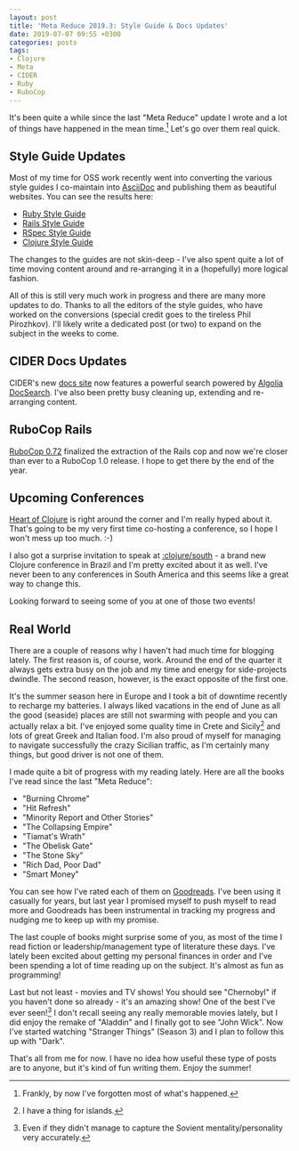 ```yaml
---
layout: post
title: 'Meta Reduce 2019.3: Style Guide & Docs Updates'
date: 2019-07-07 09:55 +0300
categories: posts
tags:
- Clojure
- Meta
- CIDER
- Ruby
- RuboCop
---
```


It's been quite a while since the last "Meta Reduce" update I wrote and a lot of things have happened in the mean time.[^1]
Let's go over them real quick.

<!--more-->

## Style Guide Updates

Most of my time for OSS work recently went into converting the various style guides I co-maintain into [AsciiDoc](https://asciidoctor.org/docs/what-is-asciidoc/) and publishing them as beautiful websites. You can see the results here:

* [Ruby Style Guide](https://rubystyle.guide)
* [Rails Style Guide](https://rails.rubystyle.guide)
* [RSpec Style Guide](https://rspec.rubystyle.guide)
* [Clojure Style Guide](https://guide.clojure.style)

The changes to the guides are not skin-deep - I've also spent quite a lot of time moving content around and re-arranging it in a (hopefully) more logical fashion.

All of this is still very much work in progress and there are many more updates to do.
Thanks to all the editors of the style guides, who have worked on the conversions (special credit goes to the tireless Phil Pirozhkov).
I'll likely write a dedicated post (or two) to expand on the subject in the weeks to come.

## CIDER Docs Updates

CIDER's new [docs site](https://docs.cider.mx) now features a powerful search powered by [Algolia DocSearch](https://community.algolia.com/docsearch/). I've also been pretty busy cleaning up, extending and re-arranging content.

## RuboCop Rails

[RuboCop 0.72](https://github.com/rubocop-hq/rubocop/releases/tag/v0.72.0) finalized the extraction of the Rails cop and now we're closer than ever to a RuboCop 1.0 release. I hope to get there by the end of the year.

## Upcoming Conferences

[Heart of Clojure](https://heartofclojure.eu/) is right around the corner and I'm really hyped about it. That's going to be my very first time co-hosting a conference, so I hope I won't mess up too much. :-)

I also got a surprise invitation to speak at [:clojure/south](https://clojure-south.com/) - a brand new Clojure conference in Brazil and I'm pretty excited about it as well. I've never been to any conferences in South America and this seems like a
great way to change this.

Looking forward to seeing some of you at one of those two events!

## Real World

There are a couple of reasons why I haven't had much time for blogging lately. The first reason is, of course, work.
Around the end of the quarter it always gets extra busy on the job and my time and energy for side-projects dwindle. The second
reason, however, is the exact opposite of the first one.

It's the summer season here in Europe and I took a bit of downtime recently to recharge my batteries.
I always liked vacations in the end of June as all the good (seaside) places are still not swarming with people and you can
actually relax a bit.
I've enjoyed some quality time in Crete and Sicily[^2] and lots of great Greek and Italian food.
I'm also proud of myself for managing to navigate successfully the crazy Sicilian traffic, as I'm certainly many things, but good driver is not one of them.

I made quite a bit of progress with my reading lately. Here are all the books I've read since the last "Meta Reduce":

* "Burning Chrome"
* "Hit Refresh"
* "Minority Report and Other Stories"
* "The Collapsing Empire"
* "Tiamat's Wrath"
* "The Obelisk Gate"
* "The Stone Sky"
* "Rich Dad, Poor Dad"
* "Smart Money"

You can see how I've rated each of them on [Goodreads](https://goodreads.com/bozhidar). I've been using it casually for years, but
last year I promised myself to push myself to read more and Goodreads has been instrumental in tracking my progress and nudging me to keep up with my promise.

The last couple of books might surprise some of you, as most of the time I read fiction or leadership/management type of literature these days.
I've lately been excited about getting my personal finances in order and I've been spending a lot of time reading up on the subject.
It's almost as fun as programming!

Last but not least - movies and TV shows!
You should see "Chernobyl" if you haven't done so already - it's an amazing show! One of the best I've ever seen![^3]
I don't recall seeing any really memorable movies lately, but I did enjoy the remake of "Aladdin" and I finally got to see
"John Wick".
Now I've started watching "Stranger Things" (Season 3) and I plan to follow this up with "Dark".

That's all from me for now. I have no idea how useful these type of posts are to anyone, but it's kind of fun writing them.
Enjoy the summer!

[^1]: Frankly, by now I've forgotten most of what's happened.
[^2]: I have a thing for islands.
[^3]: Even if they didn't manage to capture the Sovient mentality/personality very accurately.
